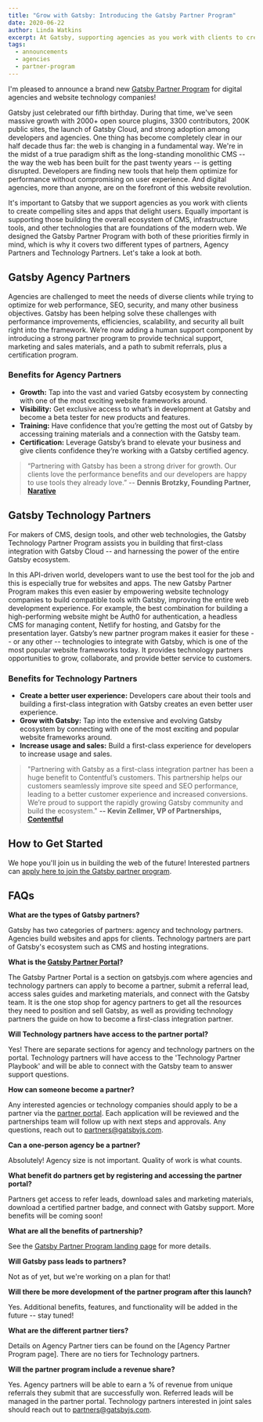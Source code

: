 ```yaml
---
title: "Grow with Gatsby: Introducing the Gatsby Partner Program"
date: 2020-06-22
author: Linda Watkins
excerpt: At Gatsby, supporting agencies as you work with clients to create compelling sites and apps that delight users is important to us. Equally important is supporting those building the overall ecosystem of CMS, infrastructure tools, and other technologies that form the foundations of today’s emerging modern web. Today we are inviting Agency Partners and Technology Partners to join our new Gatsby Partner Program, designed with both of these priorities firmly in mind.
tags:
  - announcements
  - agencies
  - partner-program
---
```

I'm pleased to announce a brand new [Gatsby Partner Program](https://www.gatsbyjs.com/partner) for digital agencies and website technology companies!

Gatsby just celebrated our fifth birthday. During that time, we've seen massive growth with 2000+ open source plugins, 3300 contributors, 200K public sites, the launch of Gatsby Cloud, and strong adoption among developers and agencies. One thing has become completely clear in our half decade thus far: the web is changing in a fundamental way. We're in the midst of a true paradigm shift as the long-standing monolithic CMS -- the way the web has been built for the past twenty years -- is getting disrupted. Developers are finding new tools that help them optimize for performance without compromising on user experience. And digital agencies, more than anyone, are on the forefront of this website revolution.

It's important to Gatsby that we support agencies as you work with clients to create compelling sites and apps that delight users. Equally important is supporting those building the overall ecosystem of CMS, infrastructure tools, and other technologies that are foundations of the modern web. We designed the Gatsby Partner Program with both of these priorities firmly in mind, which is why it covers two different types of partners, Agency Partners and Technology Partners. Let's take a look at both.

## Gatsby Agency Partners
Agencies are challenged to meet the needs of diverse clients while trying to optimize for web performance, SEO, security, and many other business objectives. Gatsby has been helping solve these challenges with performance improvements, efficiencies, scalability, and security all built right into the framework. We’re now adding a human support component by introducing a strong partner program to provide technical support, marketing and sales materials, and a path to submit referrals, plus a certification program.

### Benefits for Agency Partners 
- __Growth:__ Tap into the vast and varied Gatsby ecosystem by connecting with one of the most exciting website frameworks around. 
- __Visibility:__ Get exclusive access to what’s in development at Gatsby and become a beta tester for new products and features.
- __Training:__ Have confidence that you’re getting the most out of Gatsby by accessing training materials and a connection with the Gatsby team. 
- __Certification:__ Leverage Gatsby’s brand to elevate your business and give clients confidence they’re working with a Gatsby certified agency. 

> “Partnering with Gatsby has been a strong driver for growth. Our clients love the performance benefits and our developers are happy to use tools they already love.” 
-- __Dennis Brotzky, Founding Partner, [Narative](https://www.narative.co/)__

## Gatsby Technology Partners

For makers of CMS, design tools, and other web technologies, the Gatsby Technology Partner Program assists you in building that first-class integration with Gatsby Cloud -- and harnessing the power of the entire Gatsby ecosystem.

In this API-driven world, developers want to use the best tool for the job and this is especially true for websites and apps. The new Gatsby Partner Program makes this even easier by empowering website technology companies to build compatible tools with Gatsby, improving the entire web development experience. For example, the best combination for building a high-performing website might be Auth0 for authentication, a headless CMS for managing content, Netlify for hosting, and Gatsby for the presentation layer. Gatsby’s new partner program makes it easier for these -- or any other -- technologies to integrate with Gatsby, which is one of the most popular website frameworks today. It provides technology partners opportunities to grow, collaborate, and provide better service to customers. 

### Benefits for Technology Partners

- __Create a better user experience:__ Developers care about their tools and building a first-class integration with Gatsby creates an even better user experience.
- __Grow with Gatsby:__ Tap into the extensive and evolving Gatsby ecosystem by connecting with one of the most exciting and popular website frameworks around. 
- __Increase usage and sales:__ Build a first-class experience for developers to increase usage and sales. 

> "Partnering with Gatsby as a first-class integration partner has been a huge benefit to Contentful’s customers. This partnership helps our customers seamlessly improve site speed and SEO performance, leading to a better customer experience and increased conversions. We’re proud to support the rapidly growing Gatsby community and build the ecosystem." 
__-- Kevin Zellmer, VP of Partnerships, [Contentful](https://www.contentful.com/)__
## How to Get Started
We hope you'll join us in building the web of the future! Interested partners can [apply here to join the Gatsby partner program](https://www.gatsbyjs.com/partner).

## FAQs
__What are the types of Gatsby partners?__

Gatsby has two categories of partners: agency and technology partners. Agencies build websites and apps for clients. Technology partners are part of Gatsby's ecosystem such as CMS and hosting integrations.

__What is the [Gatsby Partner Portal](https://gatsby.channeltivity.com/BecomeAPartner)?__

The Gatsby Partner Portal is a section on gatsbyjs.com where agencies and technology partners can apply to become a partner, submit a referral lead, access sales guides and marketing materials, and connect with the Gatsby team. It is the one stop shop for agency partners to get all the resources they need to position and sell Gatsby, as well as providing technology partners the guide on how to become a first-class integration partner.

__Will Technology partners have access to the partner portal?__

Yes! There are separate sections for agency and technology partners on the portal. Technology partners will have access to the 'Technology Partner Playbook' and will be able to connect with the Gatsby team to answer support questions.

__How can someone become a partner?__

Any interested agencies or technology companies should apply to be a partner via the [partner portal](https://gatsby.channeltivity.com/BecomeAPartner). Each application will be reviewed and the partnerships team will follow up with next steps and approvals. Any questions, reach out to partners@gatsbyjs.com.

__Can a one-person agency be a partner?__

Absolutely! Agency size is not important. Quality of work is what counts.

__What benefit do partners get by registering and accessing the partner portal?__

Partners get access to refer leads, download sales and marketing materials, download a certified partner badge, and connect with Gatsby support. More benefits will be coming soon!

__What are all the benefits of partnership?__

See the [Gatsby Partner Program landing page](https://www.gatsbyjs.com/partner) for more details.

__Will Gatsby pass leads to partners?__

Not as of yet, but we're working on a plan for that!

__Will there be more development of the partner program after this launch?__

Yes. Additional benefits, features, and functionality will be added in the future -- stay tuned!

__What are the different partner tiers?__

Details on Agency Partner tiers can be found on the [Agency Partner Program page]. There are no tiers for Technology partners.

__Will the partner program include a revenue share?__

Yes. Agency partners will be able to earn a % of revenue from unique referrals they submit that are successfully won. Referred leads will be managed in the partner portal. Technology partners interested in joint sales should reach out to <partners@gatsbyjs.com>.



